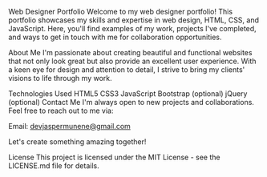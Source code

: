 
Web Designer Portfolio
Welcome to my web designer portfolio! This portfolio showcases my skills and expertise in web design, HTML, CSS, and JavaScript. Here, you'll find examples of my work, projects I've completed, and ways to get in touch with me for collaboration opportunities.

About Me
I'm passionate about creating beautiful and functional websites that not only look great but also provide an excellent user experience. With a keen eye for design and attention to detail, I strive to bring my clients' visions to life through my work.

Technologies Used
HTML5
CSS3
JavaScript
Bootstrap (optional)
jQuery (optional)
Contact Me
I'm always open to new projects and collaborations. Feel free to reach out to me via:

Email: devjaspermunene@gmail.com

Let's create something amazing together!

License
This project is licensed under the MIT License - see the LICENSE.md file for details.

